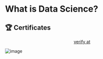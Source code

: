 # What is Data Science?


## 🏆 Certificates 

<p align="middle">
  <a href="https://www.coursera.org/account/accomplishments/verify/E21W5M511BI6" target="_blank">
    verify at
  </a>

![image](https://github.com/user-attachments/assets/a33ab962-d569-40c4-8338-268d1b2b653f)


</p>
